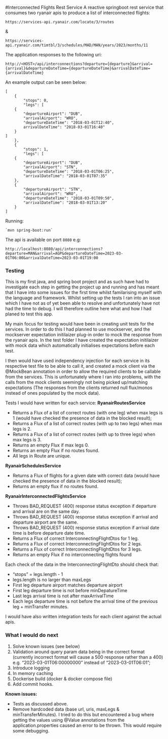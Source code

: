 #Interconnected Flights Rest Service
A reactive springboot rest service that consumes two ryanair apis to produce a list of interconnected flights:

```
https://services-api.ryanair.com/locate/3/routes
```

&

```
https://services-api.ryanair.com/timtbl/3/schedules/MAD/MAN/years/2023/months/11
```

The application responses to the following uri:

```
http://<HOST>/api/interconnections?departure={departure}&arrival=
{arrival}&departureDateTime={departureDateTime}&arrivalDateTime={arrivalDateTime}

```

An example output can be seen below:

```
[
    {
        "stops": 0,
        "legs": [
    {
        "departureAirport": "DUB",
        "arrivalAirport": "WRO",
        "departureDateTime": "2018-03-01T12:40",
        arrivalDateTime": "2018-03-01T16:40"
    }
]
    },
    {
        "stops": 1,
        "legs": [
    {
        "departureAirport": "DUB",
        "arrivalAirport": "STN",
        "departureDateTime": "2018-03-01T06:25",
        "arrivalDateTime": "2018-03-01T07:35"
    },
    {
        "departureAirport": "STN",
        "arrivalAirport": "WRO",
        "departureDateTime": "2018-03-01T09:50",
        "arrivalDateTime": "2018-03-01T13:20"
    }
]
```

Running:

```
`mvn spring-boot:run`
```

The api is available on port `8080` e.g:

```
http://localhost:8080/api/interconnections?departure=MAN&arrival=AGP&departureDateTime=2023-03-01T06:00&arrivalDateTime=2023-03-01T19:00
```

### Testing

This is my first java, and spring boot project and as such have had to investigate each step in getting the project up and running and has meant that I have into some issues for the first time whilst familarising myself with the language and framework. Whilst setting up the tests I ran into an issue which I have not as of yet been able to resolve and unfortunately have not had the time to debug. I will therefore outline here what and how I had planed to test this app.

My main focus for testing would have been in creating unit tests for the services. In order to do this I had planned to use mockserver, and the mockserver expectation initilaizer plug-in order to mock the response from the ryanair apis. In the test folder I have created the expectation initilaizer with mock data which automatically initialises expectations before each test.

I then would have used independency injection for each service in its respective test file to be able to call it, and created a mock client via the @MockBean annotation in order to allow the required clients to be callable from the services. This is unfortunately where I ran into problems, with the calls from the mock clients seemingly not being picked up/matching expectations (The responses from the clients returned null flux/monos instead of ones populated by the mock data).

Tests I would have written for each service:
**RyanairRoutesService**

- Returns a Flux of a list of correct routes (with one leg) when max legs is 1 (would have checked the presence of data in the blocked result);
- Returns a Flux of a list of correct routes (with up to two legs) when max legs is 2.
- Returns a Flux of a list of correct routes (with up to three legs) when max legs is 3.
- Returns an empty Flux if max legs 0.
- Returns an empty Flux if no routes found.
- All legs in Route are unique.

**RyanairSchedulesService**

- Returns a Flux of flights for a given date with correct data (would have checked the presence of data in the blocked result);
- Returns an empty flux if no routes found.

**RyanairInterconnectedFlightsService**

- Throws BAD_REQUEST (400) response status exception if departure and arrival are on the same day.
- Throws BAD_REQUEST (400) response status exception if arrival and departure airport are the same.
- Throws BAD_REQUEST (400) response status exception if arrival date time is before departure date time.
- Returns a Flux of correct InterconnectingFlightDtos for 1 leg.
- Returns a Flux of correct InterconnectingFlightDtos for 2 legs.
- Returns a Flux of correct InterconnectingFlightDtos for 3 legs.
- Returns an empty Flux if no interconnecting flights found

Each check of the data in the InterconnectingFlightDto should check that:

- “stops” = legs.length - 1
- legs.length is no larger than maxLegs
- First leg departure airport matches departure airport
- First leg departure time is not before minDepatureTime
- Last legs arrival time is not after maxArrivalTime
- Each legs departure time is not before the arrival time of the previous leg + minTransfer minutes.

I would have also written integration tests for each client against the actual apis.

### What I would do next

1. Solve known issues (see below)
2. Validation around query param data being in the correct format (currently incorrect format will cause a 500 response rather than a 400) e.g. “2023-03-01T06:00000000” instead of “2023-03-01T06:01”;
3. Introduce logging
4. In memory caching
5. Dockerise build (docker & docker compose file)
6. Add commit hooks.

**Known issues:**

- Tests as discussed above.
- Remove hardcoded data (base url, uris, maxLegs & minTransferMinutes). I tried to do this but encountered a bug where getting the values using @Value annotations from the application.properties caused an error to be thrown. This would require some debugging.
